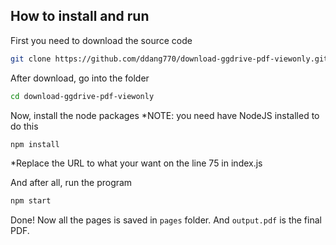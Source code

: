 ## How to install and run

First you need to download the source code

```bash
git clone https://github.com/ddang770/download-ggdrive-pdf-viewonly.git
```

After download, go into the folder

```bash
cd download-ggdrive-pdf-viewonly
```

Now, install the node packages
\*NOTE: you need have NodeJS installed to do this

```bash
npm install
```

\*Replace the URL to what your want on the line 75 in index.js

And after all, run the program

```bash
npm start
```

Done! Now all the pages is saved in `pages` folder.
And `output.pdf` is the final PDF.
